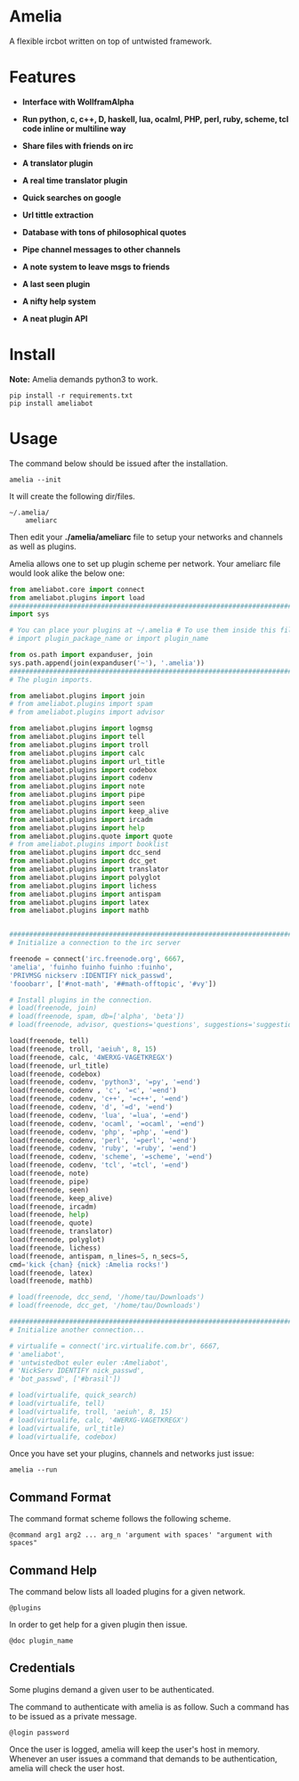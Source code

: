 Amelia
======

A flexible ircbot written on top of untwisted framework.

Features
========

- **Interface with WollframAlpha**

- **Run python, c, c++, D, haskell, lua, ocalml, PHP, perl, ruby, scheme, tcl code inline or multiline way**

- **Share files with friends on irc**

- **A translator plugin**

- **A real time translator plugin**

- **Quick searches on google**

- **Url tittle extraction**

- **Database with tons of philosophical quotes**

- **Pipe channel messages to other channels**

- **A note system to leave msgs to friends**

- **A last seen plugin**

- **A nifty help system**

- **A neat plugin API**


Install
=======

**Note:**  Amelia demands python3 to work.

~~~
pip install -r requirements.txt
pip install ameliabot
~~~

Usage
=====


The command below should be issued after the installation.

~~~
amelia --init
~~~

It will create the following dir/files.

~~~
~/.amelia/
    ameliarc

~~~

Then edit your **./amelia/ameliarc** file to setup
your networks and channels as well as plugins.

Amelia allows one to set up plugin scheme per network.
Your ameliarc file would look alike the below one:

~~~python
from ameliabot.core import connect
from ameliabot.plugins import load
##############################################################################
import sys

# You can place your plugins at ~/.amelia # To use them inside this file just do.
# import plugin_package_name or import plugin_name

from os.path import expanduser, join
sys.path.append(join(expanduser('~'), '.amelia'))
##############################################################################
# The plugin imports.

from ameliabot.plugins import join
# from ameliabot.plugins import spam
# from ameliabot.plugins import advisor

from ameliabot.plugins import logmsg
from ameliabot.plugins import tell
from ameliabot.plugins import troll
from ameliabot.plugins import calc
from ameliabot.plugins import url_title
from ameliabot.plugins import codebox
from ameliabot.plugins import codenv
from ameliabot.plugins import note
from ameliabot.plugins import pipe
from ameliabot.plugins import seen
from ameliabot.plugins import keep_alive
from ameliabot.plugins import ircadm
from ameliabot.plugins import help
from ameliabot.plugins.quote import quote
# from ameliabot.plugins import booklist
from ameliabot.plugins import dcc_send
from ameliabot.plugins import dcc_get
from ameliabot.plugins import translator
from ameliabot.plugins import polyglot
from ameliabot.plugins import lichess
from ameliabot.plugins import antispam
from ameliabot.plugins import latex
from ameliabot.plugins import mathb


##############################################################################
# Initialize a connection to the irc server

freenode = connect('irc.freenode.org', 6667, 
'amelia', 'fuinho fuinho fuinho :fuinho',       
'PRIVMSG nickserv :IDENTIFY nick_passwd',    
'fooobarr', ['#not-math', '##math-offtopic', '#vy'])

# Install plugins in the connection.
# load(freenode, join)
# load(freenode, spam, db=['alpha', 'beta'])
# load(freenode, advisor, questions='questions', suggestions='suggestions')

load(freenode, tell)
load(freenode, troll, 'aeiuh', 8, 15)
load(freenode, calc, '4WERXG-VAGETKREGX')
load(freenode, url_title)
load(freenode, codebox)
load(freenode, codenv, 'python3', '=py', '=end')
load(freenode, codenv , 'c', '=c', '=end')
load(freenode, codenv, 'c++', '=c++', '=end')
load(freenode, codenv, 'd', '=d', '=end')
load(freenode, codenv, 'lua', '=lua', '=end')
load(freenode, codenv, 'ocaml', '=ocaml', '=end')
load(freenode, codenv, 'php', '=php', '=end')
load(freenode, codenv, 'perl', '=perl', '=end')
load(freenode, codenv, 'ruby', '=ruby', '=end')
load(freenode, codenv, 'scheme', '=scheme', '=end')
load(freenode, codenv, 'tcl', '=tcl', '=end')
load(freenode, note)
load(freenode, pipe)
load(freenode, seen)
load(freenode, keep_alive)
load(freenode, ircadm)
load(freenode, help)
load(freenode, quote)
load(freenode, translator)
load(freenode, polyglot)
load(freenode, lichess)
load(freenode, antispam, n_lines=5, n_secs=5, 
cmd='kick {chan} {nick} :Amelia rocks!')
load(freenode, latex)
load(freenode, mathb)

# load(freenode, dcc_send, '/home/tau/Downloads')
# load(freenode, dcc_get, '/home/tau/Downloads')

##############################################################################
# Initialize another connection...

# virtualife = connect('irc.virtualife.com.br', 6667, 
# 'ameliabot',                                 
# 'untwistedbot euler euler :Ameliabot',       
# 'NickServ IDENTIFY nick_passwd',    
# 'bot_passwd', ['#brasil'])

# load(virtualife, quick_search)
# load(virtualife, tell)
# load(virtualife, troll, 'aeiuh', 8, 15)
# load(virtualife, calc, '4WERXG-VAGETKREGX')
# load(virtualife, url_title)
# load(virtualife, codebox)
~~~


Once you have set your plugins, channels and networks
just issue:

~~~
amelia --run
~~~

## Command Format

The command format scheme follows the following scheme.

~~~
@command arg1 arg2 ... arg_n 'argument with spaces' "argument with spaces"
~~~

## Command Help

The command below lists all loaded plugins for a given network.

~~~
@plugins
~~~

In order to get help for a given plugin then issue.

~~~
@doc plugin_name
~~~

## Credentials

Some plugins demand a given user to be authenticated.

The command to authenticate with amelia is as follow. Such a command has
to be issued as a private message.

~~~
@login password
~~~

Once the user is logged, amelia will keep the user's host in memory. Whenever an user
issues a command that demands to be authentication, amelia will check the user host.


